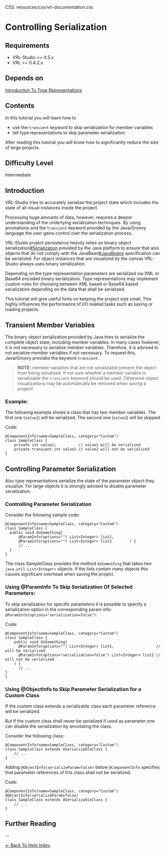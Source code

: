CSS:	resources/css/vrl-documentation.css

<!--VMM-INDEX=7-->

# Controlling Serialization #

## Requirements ##
- VRL-Studio >= 4.5.x
- VRL >= 0.4.2.x

## Depends on ##
[Introduction To Type Representations](introduction-to-type-representations.html)

## Contents ##

In this tutorial you will learn how to

- use the `transient` keyword to skip serialization for member variables
- tell type representations to skip parameter serialization

After reading this tutorial you will know how to significantly reduce the size of large projects.

## Difficulty Level ##
Intermediate

## Introduction ##

VRL-Studio tries to accurately serialize the project state which includes the state of all visual instances inside the project. 

Processing huge amounts of data, however, requires a deeper understanding of the underlying serialization techniques. By using annotations and the `transient` keyword provided by the Java/Groovy language the user gains control over the serialization process.

VRL-Studio project persistence heavily relies on binary object serialization[#Serialization] provided by the Java platform to ensure that also objects that do not comply with the JavaBean[#JavaBeans] specification can be serialized. For object instances that are visualized by the canvas VRL-Studio always uses binary serialization.

[#Serialization]:[http://docs.oracle.com/javase/7/docs/technotes/guides/serialization/](http://docs.oracle.com/javase/7/docs/technotes/guides/serialization/)

[#JavaBeans]:[http://docs.oracle.com/javase/tutorial/javabeans/](http://docs.oracle.com/javase/tutorial/javabeans/)

Depending on the type representation parameters are serialized via XML or Base64 encoded binary serialization. Type representations may implement custom rules for choosing between XML based or Base64 based serialization depending on the data that shall be serialized.

This tutorial will give useful hints on keeping the project size small. This highly influences the performance of I/O related tasks such as saving or loading projects.

## Transient Member Variables ##

The binary object serialization provided by Java tries to serialize the complete object state, including member variables. In many cases however, it is not necessary to serialize member variables. Therefore, it is advised to not serialize member variables if not necessary. To request this, Java/Groovy provides the keyword `transient`.

>**NOTE:** member variables that are not serializable prevent the object from being serialized. If not sure whether a member variable is serializable the `transient` keyword should be used. Otherwise object visualizations may be automatically be removed when saving a project!

### Example: ###

The following example shows a class that has two member variables. The first one (`value1`) will be serialized. The second one (`value2`) will be skipped.

Code:

    @ComponentInfo(name=SampleClass, category="Custom")
    class SampleClass {
    	private int value1;          // value1 will be serialized
    	private transient int value2 // value2 will not be serialized
    }



## Controlling Parameter  Serialization ##

Also type representations serialize the state of the parameter object they visualize. For large objects it is strongly advised to disable parameter serialization.

### Controlling Parameter Serialization ###
Consider the following sample code:

    @ComponentInfo(name=SampleClass, category="Custom")
    class SampleClass {
      public void doSomething(
    	  @ParamInfo(options="") List<Integer> list1,
    	  @ParamInfo(options="") List<Integer> list2    	) {
    	  // ...
      }
    }

The class SampleClass provides the method `doSomething` that takes two `java.util.List<Integer>` objects. If the lists contain many objects this causes significant overhead when saving the project.

### Using @ParamInfo To Skip  Serialization Of Selected Parameters: ###

To skip serialization for specific parameters it is possible to specify a serialization option in the corresponding param info: `@ParamInfo(options="serialization=false")`.

Code:

    @ComponentInfo(name=SampleClass, category="Custom")
    class SampleClass {
    	public void doSomething(
    	  @ParamInfo(options="") List<Integer> list1,                   // will be serialized
    	  @ParamInfo(options="serialization=false") List<Integer> list2 // will not be serialized
    	) {
    	  // ...
	}
    }


### Using @ObjectInfo to Skip Parameter Serialization for a Custom Class ###

If the custom class extends a serializable class each parameter reference will be serialized. 

But if the custom class shall never be serialized if used as parameter one can disable the serialization by annotating the class.

Consider the following class:

    @ComponentInfo(name=SampleClass, category="Custom")
    class SampleClass extends ASerializableClass {
        // ...
    }
    

Adding `@ObjectInfo(serializeParam=false)` below `@ComponentInfo` specifies that parameter references of this class shall not be serialized.

Code:

    @ComponentInfo(name=SampleClass, category="Custom")
    @ObjectInfo(serializeParam=false)
    class SampleClass extends ASerializableClass {
        // ...
    }



## Further Reading ##

--


[<- Back To Help Index](index.html)
